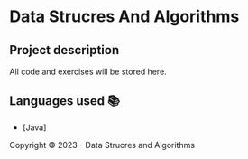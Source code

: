 ﻿<h1>Data Strucres And Algorithms</h1> 

## Project description

<p align="justify">
    All code and exercises will be stored here.
</p>

## Languages used :books:

- [Java]

Copyright :copyright: 2023 - Data Strucres and Algorithms
